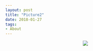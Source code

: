```yaml
---
layout: post
title: "Picture2"
date: 2018-01-27
tags: 
- About
---
```


<p align="center">
  <img src="http://www.aniket.co.uk/b/MWA/ma2.jpg"><br>
</p>